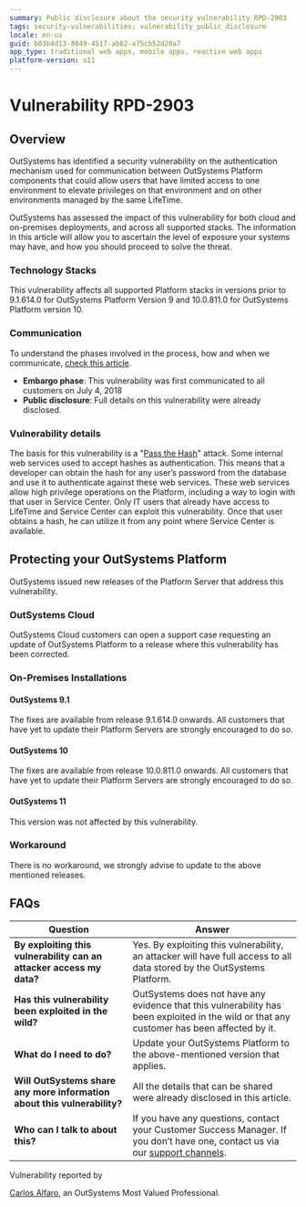```yaml
---
summary: Public disclosure about the security vulnerability RPD-2903
tags: security-vulnerabilities; vulnerability_public_disclosure
locale: en-us
guid: b03b4d13-8049-4517-ab02-a75cb52d20a7
app_type: traditional web apps, mobile apps, reactive web apps
platform-version: o11
---
```


# Vulnerability RPD-2903

## Overview

OutSystems has identified a security vulnerability on the authentication mechanism used for communication between OutSystems Platform components that could allow users that have limited access to one environment to elevate privileges on that environment and on other environments managed by the same LifeTime.

OutSystems has assessed the impact of this vulnerability for both cloud and on-premises deployments, and across all supported stacks. The information in this article will allow you to ascertain the level of exposure your systems may have, and how you should proceed to solve the threat.

### Technology Stacks

This vulnerability affects all supported Platform stacks in versions prior to 9.1.614.0 for OutSystems Platform Version 9 and 10.0.811.0 for OutSystems Platform version 10.

### Communication
To understand the phases involved in the process, how and when we communicate, [check this article](https://success.outsystems.com/Support/Security/Vulnerabilities).

   * **Embargo phase**: This vulnerability was first communicated to all customers on July 4, 2018
   * **Public disclosure**: Full details on this vulnerability were already disclosed.

### Vulnerability details

The basis for this vulnerability is a "[Pass the Hash](https://en.wikipedia.org/wiki/Pass_the_hash)" attack. Some internal web services used to accept hashes as authentication. This means that a developer can obtain the hash for any user’s password from the database and use it to authenticate against these web services. These web services allow high privilege operations on the Platform, including a way to login with that user in Service Center. Only IT users that already have access to LifeTime and Service Center can exploit this vulnerability. Once that user obtains a hash, he can utilize it from any point where Service Center is available.

## Protecting your OutSystems Platform

OutSystems issued new releases of the Platform Server that address this vulnerability.

### OutSystems Cloud

OutSystems Cloud customers can open a support case requesting an update of OutSystems Platform to a release where this vulnerability has been corrected.

### On-Premises Installations

#### OutSystems 9.1

The fixes are available from release 9.1.614.0 onwards. All customers that have yet to update their Platform Servers are strongly encouraged to do so.

#### OutSystems 10

The fixes are available from release 10.0.811.0 onwards. All customers that have yet to update their Platform Servers are strongly encouraged to do so.

#### OutSystems 11

This version was not affected by this vulnerability.

### Workaround

There is no workaround, we strongly advise to update to the above mentioned releases.

## FAQs

| Question         | Answer                                             |
|--------------------------------------------------------------------------|---------------------------------------------------------------------------------------------------------------------------------------------------------------------|
| **By exploiting this vulnerability can an attacker access my data?**         | Yes. By exploiting this vulnerability, an attacker will have full access to all data stored by the OutSystems Platform.                                             |
| **Has this vulnerability been exploited in the wild?**                   | OutSystems does not have any evidence that this vulnerability has been exploited in the wild or that any customer has been affected by it.                          |
| **What do I need to do?**                                                | Update your OutSystems Platform to the above-mentioned version that applies.             |
| **Will OutSystems share any more information about this vulnerability?** | All the details that can be shared were already disclosed in this article.                                |
| **Who can I talk to about this?**                                        | If you have any questions, contact your Customer Success Manager. If you don’t have one, contact us via our [support channels](https://www.outsystems.com/legal/success/contact-outsystems-technical-support/). |




 
<div class="info" markdown="1">
Vulnerability reported by

[Carlos Alfaro](https://www.outsystems.com/profile/15434/carlos-alfaro/), an OutSystems Most Valued Professional.
</div>

